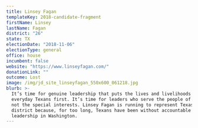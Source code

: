 ```yaml
---
title: Linsey Fagan
templateKey: 2018-candidate-fragment
firstName: Linsey
lastName: Fagan
district: "26"
state: TX
electionDate: "2018-11-06"
electionType: general
office: house
incumbent: false
website: "https://www.linseyfagan.com/"
donationLink: ""
outcome: Lost
image: /img/jd_site_linseyfagan_550x600_061218.jpg
blurb: >-
  It’s time for genuine leadership that puts the lives and livelihoods of
  everyday Texans first. It’s time for leaders who serve the people of Texas,
  not the special interests. Linsey Fagan is running to represent Texas’ 26th
  district because, for too long, Texans have been without accountable
  leadership in Washington.
---
```

